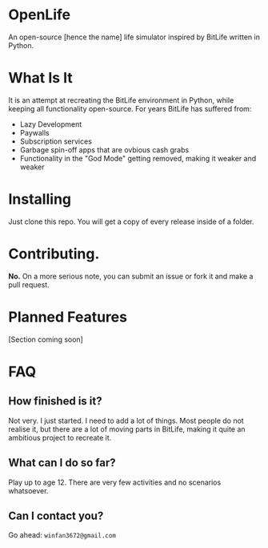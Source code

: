 # OpenLife
An open-source [hence the name] life simulator inspired by BitLife written in Python.
# What Is It
It is an attempt at recreating the BitLife environment in Python, while keeping all functionality open-source. 
For years BitLife has suffered from:
- Lazy Development
- Paywalls
- Subscription services
- Garbage spin-off apps that are ovbious cash grabs
- Functionality in the "God Mode" getting removed, making it weaker and weaker
# Installing
Just clone this repo. You will get a copy of every release inside of a folder. 
# Contributing.
**No.**
On a more serious note, you can submit an issue or fork it and make a pull request.
# Planned Features
[Section coming soon]
# FAQ
## How finished is it?
Not very. I just started. I need to add a lot of things.
Most people do not realise it, but there are a lot of moving parts in BitLife, making it quite an ambitious project to recreate it.
## What can I do so far?
Play up to age 12. There are very few activities and no scenarios whatsoever.
## Can I contact you?
Go ahead:
`winfan3672@gmail.com`
